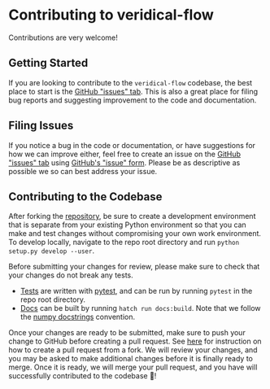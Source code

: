 Contributing to veridical-flow
=======

Contributions are very welcome!

## Getting Started

If you are looking to contribute to the `veridical-flow` codebase, the best
place to start is the [GitHub "issues" tab](https://github.com/Yu-Group/veridical-flow/issues). This is also a great
place for filing bug reports and suggesting improvement to the code and
documentation.

## Filing Issues

If you notice a bug in the code or documentation, or have suggestions for how we
can improve either, feel free to create an issue on the [GitHub "issues" tab](https://github.com/Yu-Group/veridical-flow/issues) using [GitHub's "issue" form](https://github.com/Yu-Group/veridical-flow/issues/new). Please be as
descriptive as possible we so can best address your issue.

## Contributing to the Codebase

After forking the [repository](https://github.com/Yu-Group/veridical-flow), be
sure to create a development environment that is separate from your existing
Python environment so that you can make and test changes without compromising
your own work environment. To develop locally, navigate to the repo root
directory and run `python setup.py develop --user`.

Before submitting your changes for review, please make sure to check that your
changes do not break any tests.

- [Tests](tests) are written with [pytest](https://docs.pytest.org/en/stable/),
  and can be run by running `pytest` in the repo root directory.
- [Docs](https://csinva.io/imodels/docs/) can be built by running `hatch run
  docs:build`. Note that we follow the [numpy
  docstrings](https://numpydoc.readthedocs.io/en/latest/format.html) convention.

Once your changes are ready to be submitted, make sure to push your change to
GitHub before creating a pull request. See
[here](https://docs.github.com/en/pull-requests/collaborating-with-pull-requests/proposing-changes-to-your-work-with-pull-requests/creating-a-pull-request-from-a-fork)
for instruction on how to create a pull request from a fork. We will review your
changes, and you may be asked to make additional changes before it is finally
ready to merge. Once it is ready, we will merge your pull request, and you have
will successfully contributed to the codebase 🎉!
